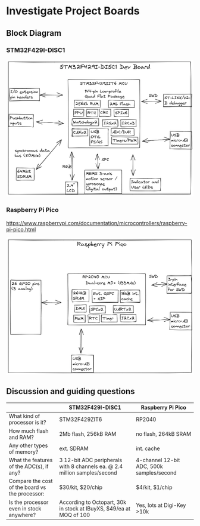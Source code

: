 # Investigate Project Boards

## Block Diagram

### STM32F429I-DISC1

![STM32F429I-DISC1 dev board hardware block diagram](stm32f429i-disc1_hw_block_diagram.png "STM dev kit diagram")

### Raspberry Pi Pico

https://www.raspberrypi.com/documentation/microcontrollers/raspberry-pi-pico.html 

![Raspberry Pi Pico board hardware block diagram](rpi_pico_hw_block_diagram.png "RPi Pico HW block diagram")

## Discussion and guiding questions

||STM32F429I-DISC1|Raspberry Pi Pico| 
|---|---|---|
|What kind of processor is it?|STM32F429ZIT6|RP2040|
|How much flash and RAM?|2Mb flash, 256kB RAM|no flash, 264kB SRAM|
|Any other types of memory?| ext. SDRAM| int. cache|
|What the features of the ADC(s), if any?|3 12-bit ADC peripherals with 8 channels ea. @ 2.4 million samples/second|4-channel 12-bit ADC, 500k samples/second|
|Compare the cost of the board vs the processor:|$30/kit, $20/chip|$4/kit, $1/chip|
|Is the processor even in stock anywhere?|According to Octopart, 30k in stock at IBuyXS, $49/ea at MOQ of 100|Yes, lots at Digi-Key >10k|